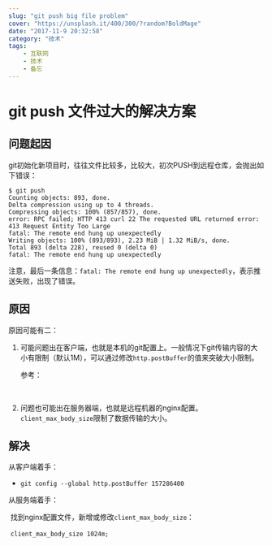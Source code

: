 ```yaml
---
slug: "git push big file problem"
cover: "https://unsplash.it/400/300/?random?BoldMage"
date: "2017-11-9 20:32:58"
category: "技术"
tags:
    - 互联网
    - 技术
    - 备忘
---
```

# git push 文件过大的解决方案

## 问题起因

git初始化新项目时，往往文件比较多，比较大，初次PUSH到远程仓库，会抛出如下错误：

``` shell
$ git push
Counting objects: 893, done.
Delta compression using up to 4 threads.
Compressing objects: 100% (857/857), done.
error: RPC failed; HTTP 413 curl 22 The requested URL returned error: 413 Request Entity Too Large
fatal: The remote end hung up unexpectedly
Writing objects: 100% (893/893), 2.23 MiB | 1.32 MiB/s, done.
Total 893 (delta 228), reused 0 (delta 0)
fatal: The remote end hung up unexpectedly
```



注意，最后一条信息：`fatal: The remote end hung up unexpectedly`，表示推送失败，出现了错误。

## 原因

原因可能有二：

1. 可能问题出在客户端，也就是本机的git配置上。一般情况下git传输内容的大小有限制（默认1M），可以通过修改```http.postBuffer```的值来突破大小限制。

   参考：

   [http.postBuffer]: https://www.kernel.org/pub/software/scm/git/docs/git-config.html

   ​

2. 问题也可能出在服务器端，也就是远程机器的nginx配置。```client_max_body_size```限制了数据传输的大小。

## 解决

从客户端着手：

- `git config --global http.postBuffer 157286400`

从服务端着手：

​	找到nginx配置文件，新增或修改```client_max_body_size```：

​	```client_max_body_size 1024m;```

